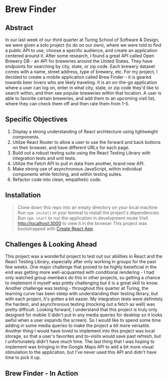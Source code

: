 # Brew Finder 

## Abstract 

In our last week of our third quarter at Turing School of Software & Design, we were given a solo project (to do on our own), where we were told to find a public API to use, choose a specific audience, and create an application centered around it. After some research, I found a great API called Open Brewery DB - an API for breweries around the United States. They have endpoints for searching by city, state, or zip code. Each brewery dataset comes with a name, street address, type of brewery, etc. For my project, I decided to create a mobile application called Brew Finder - it is geared towards beer lovers who are likely traveling. It is an on-the-go application where a user can log on, enter in what city, state, or zip code they'd like to search within, and then see popular breweries within that location. A user is able to favorite certain breweries, and add them to an upcoming visit list, where they can check them off and then rate them from 1-5. 

## Specific Objectives

1. Display a strong understanding of React architecture using lightweight components. 
2. Utilize React Router to allow a user to use the forward and back buttons on their browser, and have different URLs for each page. 
3. Build out a robust testing suite using the React Testing Library with integration tests and unit tests. 
4. Utilize the Fetch API to pull in data from another, brand new API. 
5. Make strong use of asynchronous JavaScript, within individual components while fetching, and within testing suites. 
6. Refactor code into clean, empathetic code. 

## Installation

> Clone down this repo into an empty directory on your local machine
> Run `npm install` in your teminal to install the project's dependencies
> Run `npm start` to run the application in development mode
> Visit [http://localhost:3000](http://localhost:3000) to view it in the browser
> This project was bootstrapped with [Create React App](https://github.com/facebook/create-react-app).

## Challenges & Looking Ahead

This project was a wonderful project to test out our abilities in React and the React Testing Library, especially after only working in groups for the past few weeks. One major challenge that proved to be highly beneficial in the end was getting more well-acquainted with conditional rendering - I had only watched group members do this in other projects, so getting a chance to implement it myself was pretty challenging but it is a great skill to know. Another challenge was testing - throughout this quarter at Turing, the learning curve has been steep with understanding their testing library, but with each project, it's gotten a bit easier. My integration tests were definitely the hardest, and asynchronous testing (mocking out a fetch as well) was pretty difficult. Looking forward, I understand that this project is truly only designed for mobile (I didn't put in any media queries for desktop so it looks awful when a user expands the screen). So I would like to spend some time adding in some media queries to make the project a bit more versatile. Another thing I would have loved to implement into this project was local storage, so that a user's favorites and to-visits would save past refresh, but I unfortunately didn't have much time. The last thing that I was hoping to implement was bringing in the Google Maps API to add a bit more visual stimulation to the application, but I've never used this API and didn't have time to pick it up. 

## Brew Finder - In Action 
